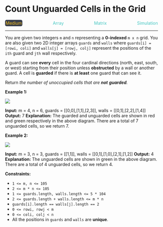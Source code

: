 # Count Unguarded Cells in the Grid

<div style="display: flex; justify-content: space-between; align-items: center">
<div style="color: #fac31d;
padding: 2px; background-color: #3a3f4b; border-radius: 5px;">Medium</div>
<div style="color: #46c6c2">Array</div>
<div style="color: #46c6c2">Matrix</div>
<div style="color: #46c6c2">Simulation</div>
</div>

---

You are given two integers `m` and `n` representing a **0-indexed** `m x n` grid. You are also given two 2D integer arrays `guards` and `walls` where `guards[i] = [rowi, coli]` and `walls[j] = [rowj, colj]` represent the positions of the `ith` guard and `jth` wall respectively.

A guard can see **every** cell in the four cardinal directions (north, east, south, or west) starting from their position unless **obstructed** by a wall or another guard. A cell is **guarded** if there is **at least** one guard that can see it.

Return _the number of unoccupied cells that are **not** **guarded**._

**Example 1:**

![](https://assets.leetcode.com/uploads/2022/03/10/example1drawio2.png)

**Input:** m = 4, n = 6, guards = \[\[0,0\],\[1,1\],\[2,3\]\], walls = \[\[0,1\],\[2,2\],\[1,4\]\]
**Output:** 7
**Explanation:** The guarded and unguarded cells are shown in red and green respectively in the above diagram.
There are a total of 7 unguarded cells, so we return 7.

**Example 2:**

![](https://assets.leetcode.com/uploads/2022/03/10/example2drawio.png)

**Input:** m = 3, n = 3, guards = \[\[1,1\]\], walls = \[\[0,1\],\[1,0\],\[2,1\],\[1,2\]\]
**Output:** 4
**Explanation:** The unguarded cells are shown in green in the above diagram.
There are a total of 4 unguarded cells, so we return 4.

**Constraints:**

*   `1 <= m, n <= 105`
*   `2 <= m * n <= 105`
*   `1 <= guards.length, walls.length <= 5 * 104`
*   `2 <= guards.length + walls.length <= m * n`
*   `guards[i].length == walls[j].length == 2`
*   `0 <= rowi, rowj < m`
*   `0 <= coli, colj < n`
*   All the positions in `guards` and `walls` are **unique**.